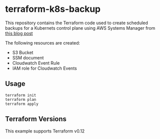 # terraform-k8s-backup

This repository contains the Terraform code used to create scheduled backups for a Kubernets control plane using AWS Systems Manager from [this blog post](https://devopsgoat.home.blog/2019/11/30/k8s-backups-with-systems-manager/)

The following resources are created:
* S3 Bucket
* SSM document
* Cloudwatch Event Rule
* IAM role for Cloudwatch Events



## Usage
```
terraform init
terraform plan
terraform apply
```


## Terraform Versions
This example supports Terraform v0.12
